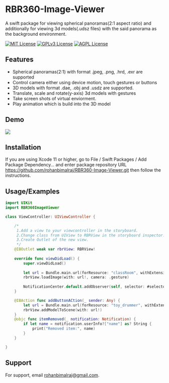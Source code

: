 # RBR360-Image-Viewer

A swift package for viewing spherical panoramas(2:1 aspect ratio) and additionally for viewing 3d models(.udsz files) with the said panorama as the background environment.



[![MIT License](https://img.shields.io/badge/License-MIT-green.svg)](https://choosealicense.com/licenses/mit/)
[![GPLv3 License](https://img.shields.io/badge/Platforms-iOS%2013%20and%20above-orange)](https://opensource.org/licenses/)
[![AGPL License](https://img.shields.io/badge/Swift%20Package%20Manager-%20Compatible-brightgreen)](http://www.gnu.org/licenses/agpl-3.0)


## Features

- Spherical panoramas(2:1) with format .jpeg, .png, .hrd, .exr are supported
- Control camera either using device motion, touch gestures or buttons
- 3D models with format .dae, .obj and .usdz are supported.
- Translate, scale and rotate(y-axis) 3d models with gestures
- Take screen shots of virtual enviorment.
- Play animation which is build into the 3D model


## Demo

![](file:///Users/rohanbimalraj/Downloads/ezgif.com-video-to-gif%20(3).gif)


## Installation

If you are using Xcode 11 or higher, go to File / Swift Packages / Add Package Dependency… and enter package repository URL https://github.com/rohanbimalraj/RBR360-Image-Viewer.git then follow the instructions.

    
## Usage/Examples

```swift
import UIKit
import RBR360ImageViewer

class ViewController: UIViewController {

    /*
     1.Add a view to your viewcontroller in the storyboard.
     2.Change class from UIView to RBRView in the storyboard inspector.
     3.Create Outlet of the new view.
     */
    @IBOutlet weak var rbrView: RBRView!
    
    override func viewDidLoad() {
        super.viewDidLoad()
        
        let url = Bundle.main.url(forResource: "classRoom", withExtension: "jpeg")
        rbrView.loadImage(with: url!, camera: .gesture)
        
        NotificationCenter.default.addObserver(self, selector: #selector(itemRemoved), name: .deletedModelName, object: nil)
    }

    @IBAction func addButtonACtion(_ sender: Any) {
        let url = Bundle.main.url(forResource: "toy_drummer", withExtension: "usdz")
        rbrView.addModelToScene(with: url!)
    }
    @objc func itemRemoved(_ notification: Notification) {
        if let name = notification.userInfo?["name"] as? String {
            print("Removed item:", name)
        }
    }

}
```


## Support

For support, email rohanbimalraj@gmail.com.


